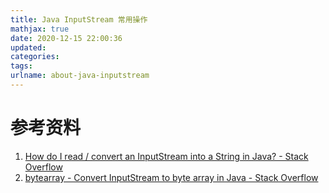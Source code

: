 ```yaml
---
title: Java InputStream 常用操作
mathjax: true
date: 2020-12-15 22:00:36
updated:
categories:
tags:
urlname: about-java-inputstream
---
```




<!-- more -->





# 参考资料

1. [How do I read / convert an InputStream into a String in Java? - Stack Overflow](https://stackoverflow.com/questions/309424/how-do-i-read-convert-an-inputstream-into-a-string-in-java)
2. [bytearray - Convert InputStream to byte array in Java - Stack Overflow](https://stackoverflow.com/questions/1264709/convert-inputstream-to-byte-array-in-java)